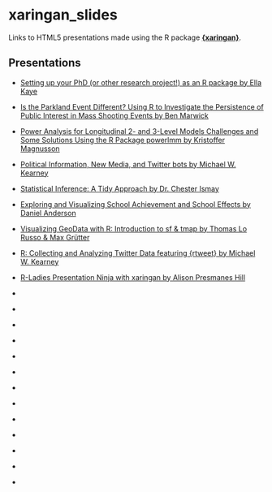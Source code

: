
xaringan\_slides
================

Links to HTML5 presentations made using the R package [**{xaringan}**](https://github.com/yihui/xaringan/).

Presentations
-------------

-   [Setting up your PhD (or other research project!) as an R package by Ella Kaye](https://htmlpreview.github.io/?https://raw.githubusercontent.com/r-oxford/r-oxford.github.io/master/slides/2018_04_PhD_to_package.html)

-   [Is the Parkland Event Different? Using R to Investigate the Persistence of Public Interest in Mass Shooting Events by Ben Marwick](https://rawgit.com/benmarwick/Seattle-UseR-Group-April-2018/master/Seattle-UseR-Group-April-2018.html)

-   [Power Analysis for Longitudinal 2- and 3-Level Models Challenges and Some Solutions Using the R Package powerlmm by Kristoffer Magnusson](http://rpsychologist.com/slides/powerlmm-intro-20180411/index.html)

-   [Political Information, New Media, and Twitter bots by Michael W. Kearney](https://mkearney.github.io/dsa_execweek_talk/)

-   [Statistical Inference: A Tidy Approach by Dr. Chester Ismay](https://ismayc.github.io/talks/ness-infer/slide_deck.html)

-   [Exploring and Visualizing School Achievement and School Effects by Daniel Anderson](http://www.dandersondata.com/talks/ncme18/)

-   [Visualizing GeoData with R: Introduction to sf & tmap by Thomas Lo Russo & Max Grütter](https://tlorusso.github.io/geodata_workshop/)

-   [R: Collecting and Analyzing Twitter Data featuring {rtweet} by Michael W. Kearney](https://mkearney.github.io/nicar_tworkshop/)

-   [R-Ladies Presentation Ninja with xaringan by Alison Presmanes Hill](https://alison.rbind.io/slides/rladies-demo-slides.html)

-   []()

-   []()

-   []()

-   []()

-   []()

-   []()

-   []()

-   []()

-   []()

-   []()

-   []()

-   []()

-   []()
